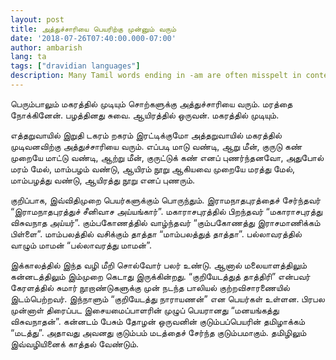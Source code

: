 ```yaml
---
layout: post
title: அத்துச்சாரியை பெயரிற்கு முன்னும் வரும்
date: '2018-07-26T07:40:00.000-07:00'
author: ambarish
lang: ta
tags: ["dravidian languages"]
description: Many Tamil words ending in ‐am are often misspelt in context, and this article attempts to redress the mistake.
---
```


பெரும்பாலும் மகரத்தில் முடியும் சொற்களுக்கு அத்துச்சாரியை வரும். மரத்தை நோக்கினேன். பழத்தினது சுவை. ஆயிரத்தில் ஒருவன். மகரத்தில் முடியும்.

எத்தறுவாயில் இறுதி டகரம் றகரம் இரட்டிக்குமோ அத்தறுவாயில் மகரத்தில் முடிவனவிற்கு அத்துச்சாரியை வரும். எப்படி மாடு வண்டி, ஆறு மீன், குருடு கண் முறையே மாட்டு வண்டி, ஆற்று மீன், குருட்டுக் கண் எனப் புணர்ந்தனவோ, அதுபோல் மரம் மேல், மாம்பழம் வண்டு, ஆயிரம் நூறு ஆகியவை முறையே மரத்து மேல், மாம்பழத்து வண்டு, ஆயிரத்து நூறு எனப் புணரும்.

குறிப்பாக, இவ்விதிமுறை பெயர்களுக்கும் பொருந்தும். இராமநாதபுரத்தைச் சேர்ந்தவர் “இராமநாதபுரத்துச் சீனிவாச அய்யங்கார்”. மகாராசபுரத்தில் பிறந்தவர் “மகாராசபுரத்து விசுவநாத அய்யர்”. கும்பகோணத்தில் வாழ்ந்தவர் “கும்பகோணத்து இராசமாணிக்கம் பிள்ளை”. மாம்பலத்தில் வசிக்கும் தாத்தா “மாம்பலத்துத் தாத்தா”. பல்லாவரத்தில் வாழும் மாமன் “பல்லாவரத்து மாமன்”.

இக்காலத்தில் இந்த வழி மீறி சொல்வோர் பலர் உண்டு. ஆனால் மலையாளத்திலும் கன்னடத்திலும் இம்முறை கெடாது இருக்கின்றது. “குறியேடத்துத் தாத்திரி” என்பவர் கேரளத்தில் சுமார் நூறாண்டுகளுக்கு முன் நடந்த பாலியல் குற்றவிசாரணையில் இடம்பெற்றவர். இந்நாளும் “குறியேடத்து நாராயணன்” என பெயர்கள் உள்ளன. பிரபல முன்னாள் திரைப்பட இசையமைப்பாளரின் முழுப் பெயரானது “மனயங்கத்து விசுவநாதன்”. கன்னடம் பேசும் தோழன் ஒருவனின் குடும்பப்பெயரின் தமிழாக்கம் “மடத்து”. அதாவது அவனது குடும்பம் மடத்தைச் சேர்ந்த குடும்பமாகும். தமிழிலும் இவ்வழியினைக் காத்தல் வேண்டும்.
